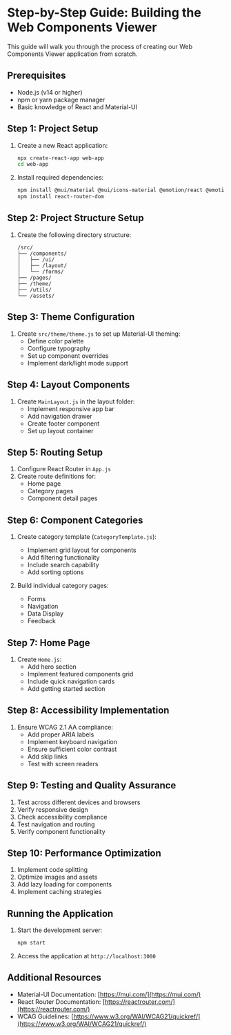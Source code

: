 # Step-by-Step Guide: Building the Web Components Viewer

This guide will walk you through the process of creating our Web Components Viewer application from scratch.

## Prerequisites

- Node.js (v14 or higher)
- npm or yarn package manager
- Basic knowledge of React and Material-UI

## Step 1: Project Setup

1. Create a new React application:
   ```bash
   npx create-react-app web-app
   cd web-app
   ```

2. Install required dependencies:
   ```bash
   npm install @mui/material @mui/icons-material @emotion/react @emotion/styled
   npm install react-router-dom
   ```

## Step 2: Project Structure Setup

1. Create the following directory structure:
   ```
   /src/
   ├── /components/
   │   ├── /ui/
   │   ├── /layout/
   │   └── /forms/
   ├── /pages/
   ├── /theme/
   ├── /utils/
   └── /assets/
   ```

## Step 3: Theme Configuration

1. Create `src/theme/theme.js` to set up Material-UI theming:
   - Define color palette
   - Configure typography
   - Set up component overrides
   - Implement dark/light mode support

## Step 4: Layout Components

1. Create `MainLayout.js` in the layout folder:
   - Implement responsive app bar
   - Add navigation drawer
   - Create footer component
   - Set up layout container

## Step 5: Routing Setup

1. Configure React Router in `App.js`
2. Create route definitions for:
   - Home page
   - Category pages
   - Component detail pages

## Step 6: Component Categories

1. Create category template (`CategoryTemplate.js`):
   - Implement grid layout for components
   - Add filtering functionality
   - Include search capability
   - Add sorting options

2. Build individual category pages:
   - Forms
   - Navigation
   - Data Display
   - Feedback

## Step 7: Home Page

1. Create `Home.js`:
   - Add hero section
   - Implement featured components grid
   - Include quick navigation cards
   - Add getting started section

## Step 8: Accessibility Implementation

1. Ensure WCAG 2.1 AA compliance:
   - Add proper ARIA labels
   - Implement keyboard navigation
   - Ensure sufficient color contrast
   - Add skip links
   - Test with screen readers

## Step 9: Testing and Quality Assurance

1. Test across different devices and browsers
2. Verify responsive design
3. Check accessibility compliance
4. Test navigation and routing
5. Verify component functionality

## Step 10: Performance Optimization

1. Implement code splitting
2. Optimize images and assets
3. Add lazy loading for components
4. Implement caching strategies

## Running the Application

1. Start the development server:
   ```bash
   npm start
   ```

2. Access the application at `http://localhost:3000`

## Additional Resources

- Material-UI Documentation: [https://mui.com/](https://mui.com/)
- React Router Documentation: [https://reactrouter.com/](https://reactrouter.com/)
- WCAG Guidelines: [https://www.w3.org/WAI/WCAG21/quickref/](https://www.w3.org/WAI/WCAG21/quickref/)
